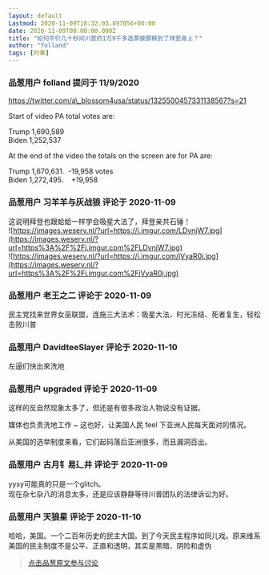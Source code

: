 ```yaml
---
layout: default
Lastmod: 2020-11-09T18:32:03.897056+00:00
date: 2020-11-09T00:00:00.000Z
title: "如何平价几十秒间川普的1万9千多选票被挪移到了拜登身上？"
author: "folland"
tags: [时事]
---
```



### 品葱用户 **folland** 提问于 11/9/2020
    
https://twitter.com/a\_blossom4usa/status/1325500457331138567?s=21  
  
  
Start of video PA total votes are:  
  
Trump 1,690,589  
Biden 1,252,537  
  
At the end of the video the totals on the screen are for PA are:  
  
Trump 1,670,631.  -19,958 votes  
Biden 1,272,495.    +19,958
    
                

### 品葱用户 **习羊羊与灰战狼** 评论于 2020-11-09
        
这说明拜登也跟蛤蛤一样学会吸星大法了，拜登亲共石锤！  
![https://images.weserv.nl/?url=https://i.imgur.com/LDvnjW7.jpg](https://images.weserv.nl/?url=https%3A%2F%2Fi.imgur.com%2FLDvnjW7.jpg)  
![https://images.weserv.nl/?url=https://i.imgur.com/jVyaR0j.jpg](https://images.weserv.nl/?url=https%3A%2F%2Fi.imgur.com%2FjVyaR0j.jpg)
        
                

### 品葱用户 **老王之二** 评论于 2020-11-09
        
民主党找来世界女巫联盟，连施三大法术：吸星大法、时光冻结、死者复生，轻松击败川普
        
                

### 品葱用户 **DavidteeSlayer** 评论于 2020-11-10
        
左逼们快出來洗地
        
                

### 品葱用户 **upgraded** 评论于 2020-11-09
        
这样的反自然现象太多了，但还是有很多政治人物说没有证据。  
  
媒体也负责洗地工作 ~ 这也好，让美国人民 feel 下亚洲人民每天面对的情况。  
  
从美国的选举制度来看，它们起码落后亚洲很多，而且漏洞百出。
        
                

### 品葱用户 **古月钅易辶井** 评论于 2020-11-09
        
yysy可能真的只是一个glitch。  
现在杂七杂八的消息太多，还是应该静静等待川普团队的法律诉讼为好。
        
                

### 品葱用户 **天狼星** 评论于 2020-11-10
        
哈哈，美国。一个二百年历史的民主大国。到了今天民主程序如同儿戏。原来维系美国的民主制度不是公平、正直和透明，其实是黑暗、阴险和虚伪
        
                





> [点击品葱原文参与讨论](https://pincong.rocks/question/33291)

